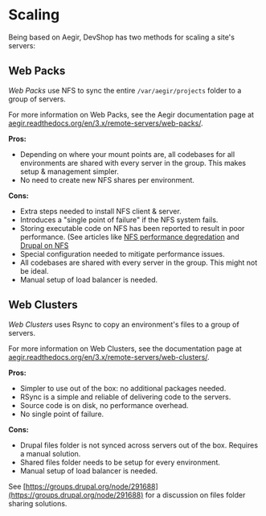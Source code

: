 # Scaling

Being based on Aegir, DevShop has two methods for scaling a site's servers:

## Web Packs

_Web Packs_ use NFS to sync the entire `/var/aegir/projects` folder to a group of servers.

For more information on Web Packs, see the Aegir documentation page at [aegir.readthedocs.org/en/3.x/remote-servers/web-packs/](http://aegir.readthedocs.org/en/3.x/remote-servers/web-packs/).

**Pros:**

* Depending on where your mount points are, all codebases for all environments are shared with every server in the group. This makes setup & management simpler.
* No need to create new NFS shares per environment.

**Cons:**

* Extra steps needed to install NFS client & server.
* Introduces a "single point of failure" if the NFS system fails.  
* Storing executable code on NFS has been reported to result in poor performance. \(See articles like [NFS performance degredation](http://drupal.stackexchange.com/questions/97705/drupal-files-on-nfs-performance-degredation) and [Drupal on NFS](http://serverfault.com/questions/423981/drupal-on-an-nfs-share-has-terrible-performance)
* Special configuration needed to mitigate performance issues.
* All codebases are shared with every server in the group. This might not be ideal.
* Manual setup of load balancer is needed.

## Web Clusters

_Web Clusters_ uses Rsync to copy an environment's files to a group of servers.

For more information on Web Clusters, see the documentation page at [aegir.readthedocs.org/en/3.x/remote-servers/web-clusters/](http://aegir.readthedocs.org/en/3.x/remote-servers/web-clusters/).

**Pros:**

* Simpler to use out of the box: no additional packages needed.
* RSync is a simple and reliable of delivering code to the servers.
* Source code is on disk, no performance overhead.
* No single point of failure.

**Cons:**

* Drupal files folder is not synced across servers out of the box. Requires a manual solution.
* Shared files folder needs to be setup for every environment.
* Manual setup of load balancer is needed.

See [https://groups.drupal.org/node/291688](https://groups.drupal.org/node/291688) for a discussion on files folder sharing solutions.

